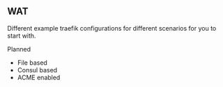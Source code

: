 ## WAT

Different example traefik configurations for different scenarios for you to start with. 

Planned

 - File based
 - Consul based
 - ACME enabled